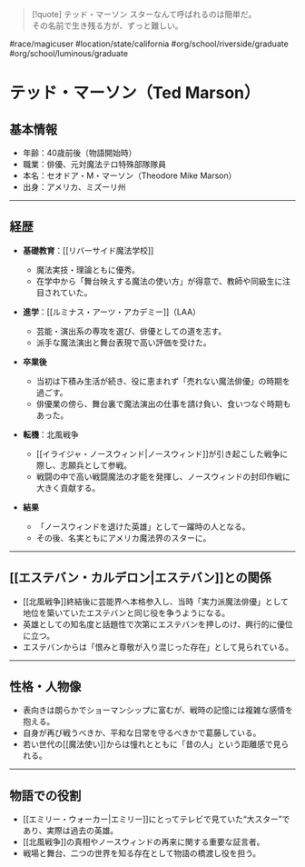 > [!quote] テッド・マーソン
> スターなんて呼ばれるのは簡単だ。  
> その名前で生き残る方が、ずっと難しい。

#race/magicuser #location/state/california #org/school/riverside/graduate #org/school/luminous/graduate 
# テッド・マーソン（Ted Marson）

## 基本情報
- 年齢：40歳前後（物語開始時）
- 職業：俳優、元対魔法テロ特殊部隊隊員
- 本名：セオドア・M・マーソン（Theodore Mike Marson）
- 出身：アメリカ、ミズーリ州

---

## 経歴

- **基礎教育**：[[リバーサイド魔法学校]]  
  - 魔法実技・理論ともに優秀。  
  - 在学中から「舞台映えする魔法の使い方」が得意で、教師や同級生に注目されていた。  

- **進学**：[[ルミナス・アーツ・アカデミー]]（LAA）  
  - 芸能・演出系の専攻を選び、俳優としての道を志す。  
  - 派手な魔法演出と舞台表現で高い評価を受けた。  

- **卒業後**  
  - 当初は下積み生活が続き、役に恵まれず「売れない魔法俳優」の時期を過ごす。  
  - 俳優業の傍ら、舞台裏で魔法演出の仕事を請け負い、食いつなぐ時期もあった。  

- **転機**：北風戦争  
  - [[イライジャ・ノースウィンド|ノースウィンド]]が引き起こした戦争に際し、志願兵として参戦。  
  - 戦闘の中で高い戦闘魔法の才能を発揮し、ノースウィンドの封印作戦に大きく貢献する。  

- **結果**  
  - 「ノースウィンドを退けた英雄」として一躍時の人となる。  
  - その後、名実ともにアメリカ魔法界のスターに。  

---

## [[エステバン・カルデロン|エステバン]]との関係
- [[北風戦争]]終結後に芸能界へ本格参入し、当時「実力派魔法俳優」として地位を築いていたエステバンと同じ役を争うようになる。
- 英雄としての知名度と話題性で次第にエステバンを押しのけ、興行的に優位に立つ。
- エステバンからは「恨みと尊敬が入り混じった存在」として見られている。

---

## 性格・人物像
- 表向きは朗らかでショーマンシップに富むが、戦時の記憶には複雑な感情を抱える。
- 自身が再び戦うべきか、平和な日常を守るべきかで葛藤している。
- 若い世代の[[魔法使い]]からは憧れとともに「昔の人」という距離感で見られる。

---

## 物語での役割
- [[エミリー・ウォーカー|エミリー]]にとってテレビで見ていた“大スター”であり、実際は過去の英雄。
- [[北風戦争]]の真相やノースウィンドの再来に関する重要な証言者。
- 戦場と舞台、二つの世界を知る存在として物語の橋渡し役を担う。
